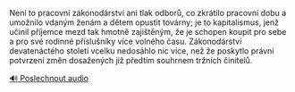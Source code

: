 
Není to pracovní zákonodárství ani tlak odborů, co zkrátilo pracovní dobu a umožnilo vdaným ženám a dětem opustit továrny; je to kapitalismus, jenž učinil příjemce mezd tak hmotně zajištěným, že je schopen koupit pro sebe a pro své rodinné příslušníky více volného času. Zákonodárství devatenáctého století vcelku nedosáhlo nic více, než že poskytlo právní potvrzení změn dosažených již předtím souhrnem tržních činitelů.

[🔊 Poslechnout audio](/data/7-paragraphs/audio/chapter_111/para_009-Nen-to-pracovn-zkonodrstv-ani-tlak-odbor-co.mp3)
